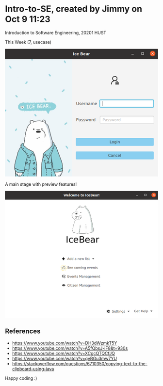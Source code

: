 # Intro-to-SE, created by Jimmy on Oct 9 11:23

Introduction to Software Engineering, 20201 HUST

This Week (7, usecase)

![Preview image](/Preview%20Images/Login.png)

A main stage with preview features!

![Preview image](/Preview%20Images/Main.png) 

## References

  - https://www.youtube.com/watch?v=DH3dWzmkT5Y
  - https://www.youtube.com/watch?v=A5fQbsJ-iF8&t=930s
  - https://www.youtube.com/watch?v=XCgcQTQCfJQ
  - https://www.youtube.com/watch?v=gvBGu3mw7YU
  - https://stackoverflow.com/questions/6710350/copying-text-to-the-clipboard-using-java
  
Happy coding :)
